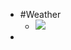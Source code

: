 - #Weather
    - ![](https://firebasestorage.googleapis.com/v0/b/firescript-577a2.appspot.com/o/imgs%2Fapp%2FDavidsroam%2FfQ_obp8Yh4.jpeg?alt=media&token=39a8e63c-b981-45d7-b823-e6b839bf4fca)
- 
